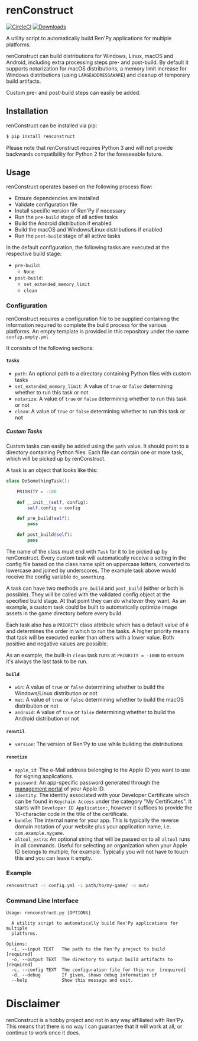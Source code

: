 # renConstruct
[![CircleCI](https://circleci.com/gh/kobaltcore/renconstruct.svg?style=svg)](https://circleci.com/gh/kobaltcore/renconstruct)
[![Downloads](https://pepy.tech/badge/renconstruct)](https://pepy.tech/project/renconstruct)

A utility script to automatically build Ren'Py applications for multiple platforms.

renConstruct can build distributions for Windows, Linux, macOS and Android, including extra processing steps pre- and post-build.
By default it supports notarization for macOS distributions, a memory limit increase for Windows distributions (using `LARGEADDRESSAWARE`) and cleanup of temporary build artifacts.

Custom pre- and post-build steps can easily be added.

## Installation
renConstruct can be installed via pip:
```bash
$ pip install renconstruct
```

Please note that renConstruct requires Python 3 and will not provide backwards compatibility for Python 2 for the foreseeable future.

## Usage
renConstruct operates based on the following process flow:
- Ensure dependencies are installed
- Validate configuration file
- Install specific version of Ren'Py if necessary
- Run the `pre-build` stage of all active tasks
- Build the Android distribution if enabled
- Build the macOS and Windows/Linux distributions if enabled
- Run the `post-build` stage of all active tasks

In the default configuration, the following tasks are executed at the respective build stage:
- `pre-build`:
    + `None`
- `post-build`:
    + `set_extended_memory_limit`
    + `clean`

### Configuration
renConstruct requires a configuration file to be supplied containing the information required to complete the build process for the various platforms. An empty template is provided in this repository under the name `config.empty.yml`

It consists of the following sections:

#### `tasks`
- `path`: An optional path to a directory containing Python files with custom tasks
- `set_extended_memory_limit`: A value of `true` or `false` determining whether to run this task or not
- `notarize`: A value of `true` or `false` determining whether to run this task or not
- `clean`: A value of `true` or `false` determining whether to run this task or not

##### Custom Tasks
Custom tasks can easily be added using the `path` value. It should point to a directory containing Python files.
Each file can contain one or more task, which will be picked up by renConstruct.

A task is an object that looks like this:
```python
class DoSomethingTask():

    PRIORITY = -100

    def __init__(self, config):
        self.config = config

    def pre_build(self):
        pass

    def post_build(self):
        pass
```

The name of the class must end with `Task` for it to be picked up by renConstruct.
Every custom task will automatically receive a setting in the config file based on the class name split on uppercase letters, converted to lowercase and joined by underscores.
The example task above would receive the config variable `do_something`.

A task can have two methods `pre_build` and `post_build` (either or both is possible).
They will be called with the validated config object at the specified build stage.
At that point they can do whatever they want. As an example, a custom task could be built to automatically optimize image assets in the game directory before every build.

Each task also has a `PRIORITY` class attribute which has a default value of `0` and determines the order in which to run the tasks. A higher priority means that task will be executed earlier than others with a lower value. Both positive and negative values are possible.

As an example, the built-in `clean` task runs at `PRIORITY = -1000` to ensure it's always the last task to be run.

#### `build`
- `win`: A value of `true` or `false` determining whether to build the Windows/Linux distribution or not
- `mac`: A value of `true` or `false` determining whether to build the macOS distribution or not
- `android`: A value of `true` or `false` determining whether to build the Android distribution or not


#### `renutil`
- `version`: The version of Ren'Py to use while building the distributions

#### `renotize`
- `apple_id`: The e-Mail address belonging to the Apple ID you want to use for signing applications.
- `password`: An app-specific password generated through the [management portal](https://appleid.apple.com/account/manage) of your Apple ID.
- `identity`: The identity associated with your Developer Certificate which can be found in `Keychain Access` under the category "My Certificates". It starts with `Developer ID Application:`, however it suffices to provide the 10-character code in the title of the certificate.
- `bundle`: The internal name for your app. This is typically the reverse domain notation of your website plus your application name, i.e. `com.example.mygame`.
- `altool_extra`: An optional string that will be passed on to all `altool` runs in all commands. Useful for selecting an organization when your Apple ID belongs to multiple, for example. Typically you will not have to touch this and you can leave it empty.

### Example
```bash
renconstruct -c config.yml -i path/to/my-game/ -o out/
```

### Command Line Interface
```
Usage: renconstruct.py [OPTIONS]

  A utility script to automatically build Ren'Py applications for multiple
  platforms.

Options:
  -i, --input TEXT   The path to the Ren'Py project to build  [required]
  -o, --output TEXT  The directory to output build artifacts to  [required]
  -c, --config TEXT  The configuration file for this run  [required]
  -d, --debug        If given, shows debug information if
  --help             Show this message and exit.
```

# Disclaimer
renConstruct is a hobby project and not in any way affiliated with Ren'Py. This means that there is no way I can guarantee that it will work at all, or continue to work once it does.
